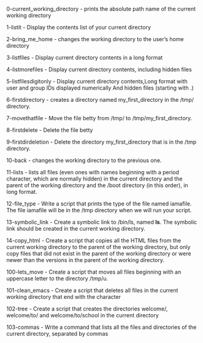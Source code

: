 0-current_working_directory - prints the absolute path name of the current working directory

1-listit - Display the contents list of your current directory

2-bring_me_home - changes the working directory to the user’s home directory

3-listfiles - Display current directory contents in a long format

4-listmorefiles - Display current directory contents, including hidden files

5-listfilesdigitonly - Display current directory contents,Long format with user and group IDs displayed numerically And hidden files (starting with .)

6-firstdirectory - creates a directory named my_first_directory in the /tmp/ directory.

7-movethatfile - Move the file betty from /tmp/ to /tmp/my_first_directory.

8-firstdelete - Delete the file betty

9-firstdirdeletion - Delete the directory my_first_directory that is in the /tmp directory.

10-back - changes the working directory to the previous one.

11-lists - lists all files (even ones with names beginning with a period character, which are normally hidden) in the current directory and the parent of the working directory and the /boot directory (in this order), in long format.

12-file_type - Write a script that prints the type of the file named iamafile. The file iamafile will be in the /tmp directory when we will run your script.

13-symbolic_link - Create a symbolic link to /bin/ls, named __ls__. The symbolic link should be created in the current working directory.

14-copy_html - Create a script that copies all the HTML files from the current working directory to the parent of the working directory, but only copy files that did not exist in the parent of the working directory or were newer than the versions in the parent of the working directory.

100-lets_move - Create a script that moves all files beginning with an uppercase letter to the directory /tmp/u.

101-clean_emacs - Create a script that deletes all files in the current working directory that end with the character

102-tree - Create a script that creates the directories welcome/, welcome/to/ and welcome/to/school in the current directory

103-commas - Write a command that lists all the files and directories of the current directory, separated by commas
